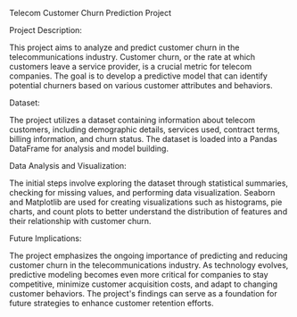 Telecom Customer Churn Prediction Project

Project Description:

This project aims to analyze and predict customer churn in the telecommunications industry. Customer churn, or the rate at which customers leave a service provider, is a crucial metric for telecom companies. The goal is to develop a predictive model that can identify potential churners based on various customer attributes and behaviors.

Dataset:

The project utilizes a dataset containing information about telecom customers, including demographic details, services used, contract terms, billing information, and churn status. The dataset is loaded into a Pandas DataFrame for analysis and model building.

Data Analysis and Visualization:

The initial steps involve exploring the dataset through statistical summaries, checking for missing values, and performing data visualization. Seaborn and Matplotlib are used for creating visualizations such as histograms, pie charts, and count plots to better understand the distribution of features and their relationship with customer churn.

Future Implications:

The project emphasizes the ongoing importance of predicting and reducing customer churn in the telecommunications industry. As technology evolves, predictive modeling becomes even more critical for companies to stay competitive, minimize customer acquisition costs, and adapt to changing customer behaviors. The project's findings can serve as a foundation for future strategies to enhance customer retention efforts.
